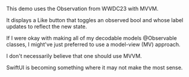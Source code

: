 This demo uses the Observation from WWDC23 with MVVM.

It displays a Like button that toggles an observed bool and whose label updates to reflect the new state.

If I were okay with making all of my decodable models @Observable classes, I might've just preferred to use a model-view (MV) approach. 

I don't necessarily believe that one should use MVVM.

SwiftUI is becoming something where it may not make the most sense.